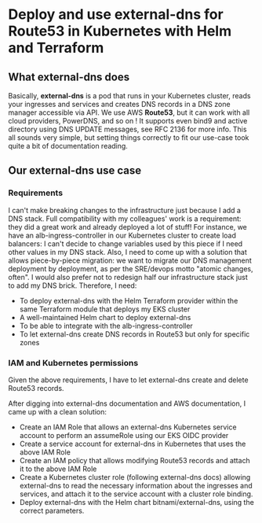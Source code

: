# Deploy and use external-dns for Route53 in Kubernetes with Helm and Terraform

## What external-dns does

Basically, **external-dns** is a pod that runs in your Kubernetes cluster, reads your ingresses and services and creates DNS records in a DNS zone manager accessible via API. We use AWS **Route53**, but it can work with all cloud providers, PowerDNS, and so on ! It supports even bind9 and active directory using DNS UPDATE messages, see RFC 2136 for more info. This all sounds very simple, but setting things correctly to fit our use-case took quite a bit of documentation reading.

## Our external-dns use case
### Requirements
I can't make breaking changes to the infrastructure just because I add a DNS stack. Full compatibility with my colleagues' work is a requirement: they did a great work and already deployed a lot of stuff! For instance, we have an alb-ingress-controller in our Kubernetes cluster to create load balancers: I can't decide to change variables used by this piece if I need other values in my DNS stack. Also, I need to come up with a solution that allows piece-by-piece migration: we want to migrate our DNS management deployment by deployment, as per the SRE/devops motto "atomic changes, often". I would also prefer not to redesign half our infrastructure stack just to add my DNS brick. Therefore, I need:
- To deploy external-dns with the Helm Terraform provider within the same Terraform module that deploys my EKS cluster
- A well-maintained Helm chart to deploy external-dns
- To be able to integrate with the alb-ingress-controller
- To let external-dns create DNS records in Route53 but only for specific zones
### IAM and Kubernetes permissions
Given the above requirements, I have to let external-dns create and delete Route53 records.

After digging into external-dns documentation and AWS documentation, I came up with a clean solution:

- Create an IAM Role that allows an external-dns Kubernetes service account to perform an assumeRole using our EKS OIDC provider
- Create a service account for external-dns in Kubernetes that uses the above IAM Role
- Create an IAM policy that allows modifying Route53 records and attach it to the above IAM Role
- Create a Kubernetes cluster role (following external-dns docs) allowing external-dns to read the necessary information about the ingresses and services, and attach it to the service account with a cluster role binding.
- Deploy external-dns with the Helm chart bitnami/external-dns, using the correct parameters.